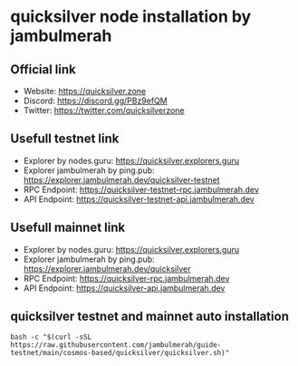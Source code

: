 # quicksilver node installation by jambulmerah
## Official link
* Website: https://quicksilver.zone
* Discord: https://discord.gg/PBz9efQM
* Twitter: https://twitter.com/quicksilverzone

## Usefull testnet link
* Explorer by nodes.guru: https://quicksilver.explorers.guru
* Explorer jambulmerah by ping.pub: https://explorer.jambulmerah.dev/quicksilver-testnet
* RPC Endpoint: https://quicksilver-testnet-rpc.jambulmerah.dev
* API Endpoint: https://quicksilver-testnet-api.jambulmerah.dev

## Usefull mainnet link
* Explorer by nodes.guru: https://quicksilver.explorers.guru
* Explorer jambulmerah by ping.pub: https://explorer.jambulmerah.dev/quicksilver
* RPC Endpoint: https://quicksilver-rpc.jambulmerah.dev
* API Endpoint: https://quicksilver-api.jambulmerah.dev

## quicksilver testnet and mainnet auto installation
```
bash -c "$(curl -sSL https://raw.githubusercontent.com/jambulmerah/guide-testnet/main/cosmos-based/quicksilver/quicksilver.sh)"
```
